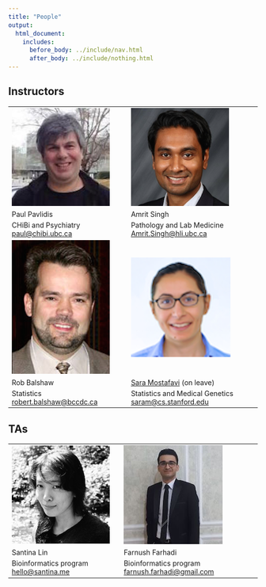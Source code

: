 ```yaml
---
title: "People"
output:
  html_document:
    includes:
      before_body: ../include/nav.html
      after_body: ../include/nothing.html
---
```


## Instructors

|  |   |  |
|---------------|---------------|---------------|
| ![Paul](peoplePics/paulPavlidis.png) | | ![Amrit](peoplePics/amritSingh.png)  |
|  Paul Pavlidis  | |  Amrit Singh      |
|  CHiBi and Psychiatry <paul@chibi.ubc.ca> | |  Pathology and Lab Medicine <Amrit.Singh@hli.ubc.ca> |
| ![Rob](peoplePics/robBalshaw.png) |  | ![Sara](peoplePics/saram.png) |
| Rob Balshaw |    | [Sara Mostafavi](http://www.stat.ubc.ca/~saram/) (on leave) |
|  Statistics <robert.balshaw@bccdc.ca> | |  Statistics and Medical Genetics <saram@cs.stanford.edu> |


## TAs

|  |   |  |
|---------------|---------------|---------------|
| ![Santina](peoplePics/santinaLin.png) |  | ![Sina](peoplePics/Sina_shot.jpg) |
| Santina Lin |    | Farnush Farhadi |
|  Bioinformatics program <hello@santina.me> | |  Bioinformatics program <farnush.farhadi@gmail.com> |



<!-- [Sara Mostafavi](http://www.stat.ubc.ca/~saram/), lead instructor

  * Statistics and Medical Genetics
  * <saram@cs.stanford.edu>
  
Paul Pavlidis, instructor
  
  * CHiBi and Psychiatry
  * <paul@chibi.ubc.ca>
  
Marjan Farahbod, TA

  * <marjan.farahbod@gmail.com>
  
Santina Lin, TA

  * <hello@santina.me> -->
